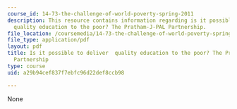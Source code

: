 ```yaml
---
course_id: 14-73-the-challenge-of-world-poverty-spring-2011
description: This resource contains information regarding is it possible to deliver
  quality education to the poor? The Pratham-J-PAL Partnership.
file_location: /coursemedia/14-73-the-challenge-of-world-poverty-spring-2011/a29b94cef837f7ebfc96d22def8ccb98_MIT14_73S11_Lec10_slides.pdf
file_type: application/pdf
layout: pdf
title: Is it possible to deliver  quality education to the poor? The Pratham-J-PAL
  Partnership
type: course
uid: a29b94cef837f7ebfc96d22def8ccb98

---
```

None